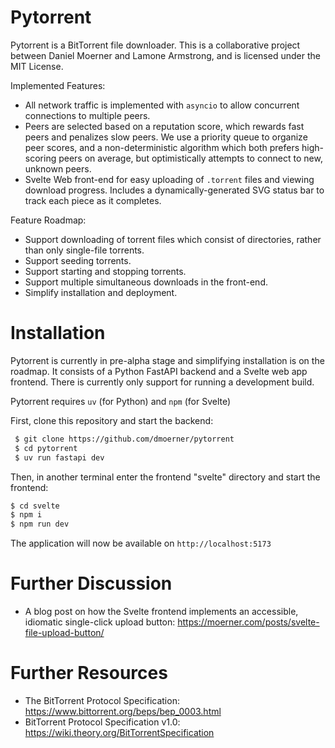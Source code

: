 # Pytorrent

Pytorrent is a BitTorrent file downloader. This is a collaborative project
between Daniel Moerner and Lamone Armstrong, and is licensed under the MIT
License.

Implemented Features:

- All network traffic is implemented with `asyncio` to allow concurrent connections to multiple peers.
- Peers are selected based on a reputation score, which rewards fast peers and
  penalizes slow peers. We use a priority queue to organize peer scores, and a
  non-deterministic algorithm which both prefers high-scoring peers on average,
  but optimistically attempts to connect to new, unknown peers.
- Svelte Web front-end for easy uploading of `.torrent` files and viewing
  download progress. Includes a dynamically-generated SVG status bar to track each
  piece as it completes.

Feature Roadmap:

- Support downloading of torrent files which consist of directories, rather
  than only single-file torrents.
- Support seeding torrents.
- Support starting and stopping torrents.
- Support multiple simultaneous downloads in the front-end.
- Simplify installation and deployment.

# Installation

Pytorrent is currently in pre-alpha stage and simplifying installation is on
the roadmap. It consists of a Python FastAPI backend and a Svelte web app
frontend. There is currently only support for running a development build.

Pytorrent requires `uv` (for Python) and `npm` (for Svelte)

First, clone this repository and start the backend:

```bash
 $ git clone https://github.com/dmoerner/pytorrent
 $ cd pytorrent
 $ uv run fastapi dev
```

Then, in another terminal enter the frontend "svelte" directory and start the frontend:

```bash
$ cd svelte
$ npm i
$ npm run dev
```

The application will now be available on `http://localhost:5173`

# Further Discussion

- A blog post on how the Svelte frontend implements an accessible, idiomatic
  single-click upload button: https://moerner.com/posts/svelte-file-upload-button/

# Further Resources

- The BitTorrent Protocol Specification: https://www.bittorrent.org/beps/bep_0003.html
- BitTorrent Protocol Specification v1.0: https://wiki.theory.org/BitTorrentSpecification

